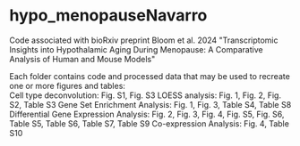 # hypo_menopauseNavarro
Code associated with bioRxiv preprint Bloom et al. 2024 "Transcriptomic Insights into Hypothalamic Aging During Menopause: A Comparative Analysis of Human and Mouse Models"

Each folder contains code and processed data that may be used to recreate one or more figures and tables:  
  Cell type deconvolution: Fig. S1, Fig. S3
  LOESS analysis: Fig. 1, Fig. 2, Fig. S2, Table S3
  Gene Set Enrichment Analysis: Fig. 1, Fig. 3, Table S4, Table S8
  Differential Gene Expression Analysis: Fig. 2, Fig. 3, Fig. 4, Fig. S5, Fig. S6, Table S5, Table S6, Table S7, Table S9
  Co-expression Analysis: Fig. 4, Table S10

  
 
